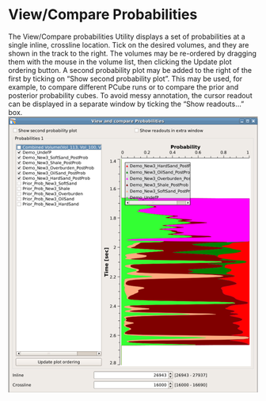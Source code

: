 # View/Compare Probabilities

The View/Compare probabilities Utility displays a set of probabilities at a single inline, crossline location. Tick on the desired volumes, and they are shown in the track to the right. The volumes may be re-ordered by dragging them with the mouse in the volume list, then clicking the Update plot ordering button. A second probability plot may be added to the right of the first by ticking on “Show second probability plot”. This may be used, for example, to compare different PCube runs or to compare the prior and posterior probability cubes. To avoid messy annotation, the cursor readout can be displayed in a separate window by ticking the “Show readouts…” box.  
![](../.gitbook/assets/006_utilities-and-setting.png)

